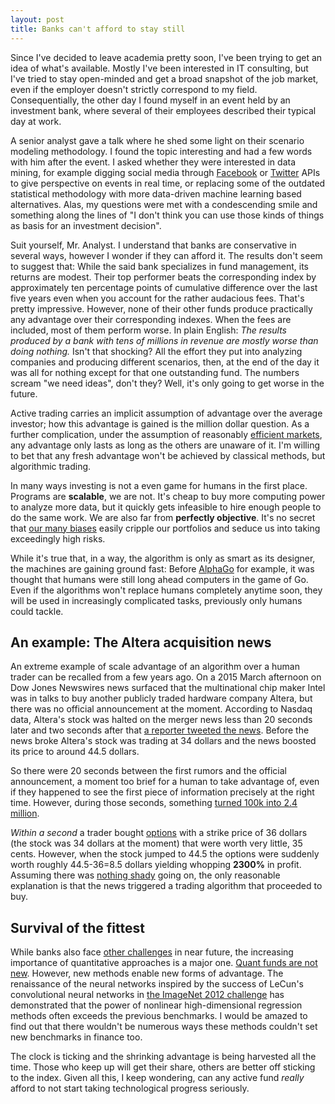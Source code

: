 ```yaml
---
layout: post
title: Banks can't afford to stay still
---
```


Since I've decided to leave academia pretty soon, I've been trying to get an idea of what's available.
Mostly I've been interested in IT consulting, but I've tried to stay open-minded and get a broad snapshot of the job market,
even if the employer doesn't strictly correspond to my field.
Consequentially, the other day I found myself in an event held by an investment bank, where several of their employees
described their typical day at work.

A senior analyst gave a talk where he shed some light on their scenario modeling methodology. I found the topic interesting and had a few
words with him after the event. I asked whether they were interested in data mining, for example digging social media through
[Facebook](https://developers.facebook.com/docs/graph-api/) or [Twitter](https://developer.twitter.com/en/docs) APIs to give perspective on
events in real time, or replacing some of the outdated statistical methodology with more data-driven machine learning based alternatives.
Alas, my questions were met with a condescending smile and something along the lines of "I don't think you can use those kinds of things
as basis for an investment decision".

Suit yourself, Mr. Analyst. I understand that banks are conservative in several ways, however I wonder if they can afford it.
The results don't seem to suggest that: While the said bank specializes in fund management, its returns are modest.
Their top performer beats the corresponding index by approximately ten percentage points of cumulative difference over the last five
years even when you account for the rather audacious fees. That's pretty impressive.
However, none of their
other funds produce practically any advantage over their corresponding indexes. When the fees are included, most of them perform worse.
In plain English: *The results produced by a bank with tens of millions in revenue are mostly worse than doing nothing.*
Isn't that shocking? All the effort they put into analyzing companies and producing different scenarios, then, at the end of the day it was all for nothing except for that
one outstanding fund. The numbers scream "we need ideas", don't they? Well, it's only going to get worse in the future.

Active trading carries an implicit assumption of advantage over the average investor; how this advantage is gained is the million
dollar question. As a further complication, under the assumption of reasonably
[efficient markets](https://en.wikipedia.org/wiki/Efficient-market_hypothesis), any advantage only lasts as long as the others are unaware
of it. I'm willing to bet that any fresh advantage won't be achieved by classical methods, but algorithmic trading.

In many ways investing is not a even game for humans in the first place. Programs are **scalable**, we are not. It's cheap to buy
more computing power to analyze more data, but it quickly gets infeasible to hire enough people to do the same work.
We are also far from **perfectly objective**.
It's no secret that [our many biases](http://www.europeanfinancialreview.com/?p=512) easily cripple our portfolios and seduce us into taking exceedingly high risks.

While it's true that, in a way, the algorithm is only as smart as its designer, the machines are gaining ground fast:
Before [AlphaGo](https://en.wikipedia.org/wiki/AlphaGo) for example,
it was thought that humans were still long ahead computers in the game of Go.
Even if the algorithms won't replace humans completely anytime soon, they will be used in increasingly
complicated tasks, previously only humans could tackle.

## An example: The Altera acquisition news 

An extreme example of scale advantage
of an algorithm over a human trader can be recalled from a few years ago.
On a 2015 March afternoon on Dow Jones Newswires news surfaced that the multinational chip maker Intel was in talks to buy
another publicly traded hardware company Altera, but there was no official announcement at the moment.
According to Nasdaq data, Altera's stock was halted on the merger news less than 20 seconds later and two seconds after that
[a reporter tweeted the news](https://twitter.com/DanaMattioli/status/581539428331466752?ref_src=twsrc%5Etfw&ref_url=http%3A%2F%2Ffortune.com%2F2015%2F04%2F01%2F2-4-million-off-a-tweet%2F).
Before the news broke Altera's stock was trading at 34 dollars and the news boosted its price to around 44.5 dollars.

So there were 20 seconds between the first rumors and the official announcement, a moment too brief for a human to take advantage of,
even if they happened to see the first piece of information precisely at the right time. However, during those seconds, something
[turned 100k into 2.4 million](http://fortune.com/2015/04/01/2-4-million-off-a-tweet/).

*Within a second*
a trader bought [options](https://en.wikipedia.org/wiki/Call_option) with a strike price of 36 dollars (the stock was 34 dollars at the 
moment) that were worth very little, 35 cents. However, when the stock jumped to 44.5 the options were suddenly worth roughly
44.5-36=8.5 dollars yielding whopping **2300%** in profit. Assuming there was
[nothing shady](https://en.wikipedia.org/wiki/Insider_trading) going on, the only reasonable explanation is that the news triggered a
trading algorithm that proceeded to buy.

## Survival of the fittest

While banks also face [other challenges](https://en.wikipedia.org/wiki/Payment_Services_Directive) in near future,
the increasing importance of quantitative approaches is a major one.
[Quant funds are not new](https://www.bloomberg.com/news/articles/2016-11-21/how-renaissance-s-medallion-fund-became-finance-s-blackest-box).
However, new methods enable new forms of advantage. The renaissance of the neural networks inspired by the
success of LeCun's convolutional neural networks in [the ImageNet 2012 challenge](https://papers.nips.cc/paper/4824-imagenet-classification-with-deep-convolutional-neural-networks)
has demonstrated that the power of nonlinear high-dimensional regression methods often exceeds the previous benchmarks.
I would be amazed to find out that there wouldn't be numerous ways these methods couldn't set new benchmarks in finance too.

The clock is ticking and the shrinking advantage is being harvested all the time. Those who keep up will get their share, others are better off sticking to the index.
Given all this, I keep wondering, can any active fund *really* afford to not start taking technological progress seriously.
